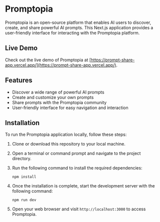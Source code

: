 # Promptopia

Promptopia is an open-source platform that enables AI users to discover, create, and share powerful AI prompts. This Next.js application provides a user-friendly interface for interacting with the Promptopia platform.

## Live Demo

Check out the live demo of Promptopia at [https://prompt-share-app.vercel.app/](https://prompt-share-app.vercel.app/).

## Features

- Discover a wide range of powerful AI prompts
- Create and customize your own prompts
- Share prompts with the Promptopia community
- User-friendly interface for easy navigation and interaction

## Installation

To run the Promptopia application locally, follow these steps:

1. Clone or download this repository to your local machine.
2. Open a terminal or command prompt and navigate to the project directory.
3. Run the following command to install the required dependencies:

   ```shell
   npm install
   ```

4. Once the installation is complete, start the development server with the following command:

   ```shell
   npm run dev
   ```

5. Open your web browser and visit `http://localhost:3000` to access Promptopia.
